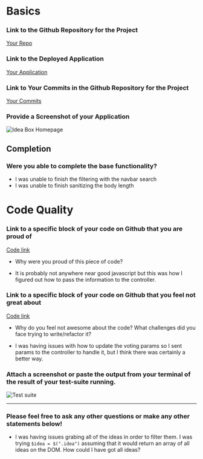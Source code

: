 
# Basics

### Link to the Github Repository for the Project
[Your Repo](https://github.com/Laner12/revenge_of_idea_box)

### Link to the Deployed Application
[Your Application](https://revenge-of-idea-box.herokuapp.com/)

### Link to Your Commits in the Github Repository for the Project
[Your Commits](https://github.com/Laner12/revenge_of_idea_box/commits/master)

### Provide a Screenshot of your Application
![Idea Box Homepage](./idea_box.jpg)

## Completion

### Were you able to complete the base functionality?

* I was unable to finish the filtering with the navbar search
* I was unable to finish sanitizing the body length

# Code Quality

### Link to a specific block of your code on Github that you are proud of
[Code link](https://github.com/Laner12/revenge_of_idea_box/blob/master/app/assets/javascripts/idea.js#L89-L98)
* Why were you proud of this piece of code?

* It is probably not anywhere near good javascript but this was how I figured out how to pass the information to the controller.

### Link to a specific block of your code on Github that you feel not great about
[Code link](https://github.com/Laner12/revenge_of_idea_box/blob/master/app/controllers/api/v1/ideas_controller.rb#L11-L19)
* Why do you feel not awesome about the code? What challenges did you face trying to write/refactor it?

* I was having issues with how to update the voting params so I sent params to the controller to handle it, but I think there was certainly a better way.

### Attach a screenshot or paste the output from your terminal of the result of your test-suite running.
![Test suite](./test_suite.jpg)

-----

### Please feel free to ask any other questions or make any other statements below!

* I was having issues grabing all of the ideas in order to filter them. I was trying ``` $idea = $(".idea") ``` assuming that it would return an array of all ideas on the DOM. How could I have got all ideas?
